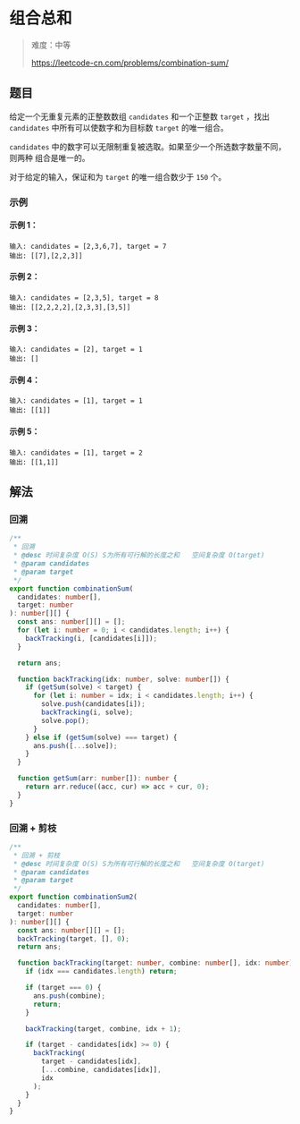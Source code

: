 # 组合总和

> 难度：中等
>
> https://leetcode-cn.com/problems/combination-sum/

## 题目

给定一个无重复元素的正整数数组 `candidates` 和一个正整数 `target` ，找出
`candidates` 中所有可以使数字和为目标数 `target` 的唯一组合。

`candidates` 中的数字可以无限制重复被选取。如果至少一个所选数字数量不同，则两种
组合是唯一的。

对于给定的输入，保证和为 `target` 的唯一组合数少于 `150` 个。

### 示例

#### 示例 1：

```
输入: candidates = [2,3,6,7], target = 7
输出: [[7],[2,2,3]]
```

#### 示例 2：

```
输入: candidates = [2,3,5], target = 8
输出: [[2,2,2,2],[2,3,3],[3,5]]
```

#### 示例 3：

```
输入: candidates = [2], target = 1
输出: []
```

#### 示例 4：

```
输入: candidates = [1], target = 1
输出: [[1]]
```

#### 示例 5：

```
输入: candidates = [1], target = 2
输出: [[1,1]]
```

## 解法

### 回溯

```typescript
/**
 * 回溯
 * @desc 时间复杂度 O(S) S为所有可行解的长度之和   空间复杂度 O(target)
 * @param candidates
 * @param target
 */
export function combinationSum(
  candidates: number[],
  target: number
): number[][] {
  const ans: number[][] = [];
  for (let i: number = 0; i < candidates.length; i++) {
    backTracking(i, [candidates[i]]);
  }

  return ans;

  function backTracking(idx: number, solve: number[]) {
    if (getSum(solve) < target) {
      for (let i: number = idx; i < candidates.length; i++) {
        solve.push(candidates[i]);
        backTracking(i, solve);
        solve.pop();
      }
    } else if (getSum(solve) === target) {
      ans.push([...solve]);
    }
  }

  function getSum(arr: number[]): number {
    return arr.reduce((acc, cur) => acc + cur, 0);
  }
}
```

### 回溯 + 剪枝

```typescript
/**
 * 回溯 + 剪枝
 * @desc 时间复杂度 O(S) S为所有可行解的长度之和   空间复杂度 O(target)
 * @param candidates
 * @param target
 */
export function combinationSum2(
  candidates: number[],
  target: number
): number[][] {
  const ans: number[][] = [];
  backTracking(target, [], 0);
  return ans;

  function backTracking(target: number, combine: number[], idx: number) {
    if (idx === candidates.length) return;

    if (target === 0) {
      ans.push(combine);
      return;
    }

    backTracking(target, combine, idx + 1);

    if (target - candidates[idx] >= 0) {
      backTracking(
        target - candidates[idx],
        [...combine, candidates[idx]],
        idx
      );
    }
  }
}
```
